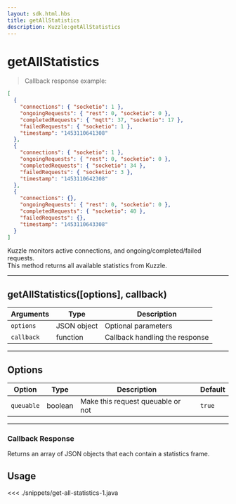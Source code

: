 ```yaml
---
layout: sdk.html.hbs
title: getAllStatistics
description: Kuzzle:getAllStatistics
---
```


# getAllStatistics

> Callback response example:

```json
[
  {
    "connections": { "socketio": 1 },
    "ongoingRequests": { "rest": 0, "socketio": 0 },
    "completedRequests": { "mqtt": 37, "socketio": 17 },
    "failedRequests": { "socketio": 1 },
    "timestamp": "1453110641308"
  },
  {
    "connections": { "socketio": 1 },
    "ongoingRequests": { "rest": 0, "socketio": 0 },
    "completedRequests": { "socketio": 34 },
    "failedRequests": { "socketio": 3 },
    "timestamp": "1453110642308"
  },
  {
    "connections": {},
    "ongoingRequests": { "rest": 0, "socketio": 0 },
    "completedRequests": { "socketio": 40 },
    "failedRequests": {},
    "timestamp": "1453110643308"
  }
]
```

Kuzzle monitors active connections, and ongoing/completed/failed requests.  
This method returns all available statistics from Kuzzle.

---

## getAllStatistics([options], callback)

| Arguments  | Type        | Description                    |
| ---------- | ----------- | ------------------------------ |
| `options`  | JSON object | Optional parameters            |
| `callback` | function    | Callback handling the response |

---

## Options

| Option     | Type    | Description                       | Default |
| ---------- | ------- | --------------------------------- | ------- |
| `queuable` | boolean | Make this request queuable or not | `true`  |

---

### Callback Response

Returns an array of JSON objects that each contain a statistics frame.

## Usage

<<< ./snippets/get-all-statistics-1.java
